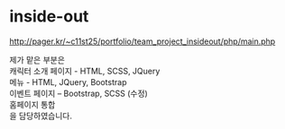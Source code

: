 # inside-out

http://pager.kr/~c11st25/portfolio/team_project_insideout/php/main.php

제가 맡은 부분은 <br>
캐릭터 소개 페이지 - HTML, SCSS, JQuery <br>
메뉴 - HTML, JQuery, Bootstrap<br>
이벤트 페이지 – Bootstrap, SCSS (수정) <br>
홈페이지 통합<br>
을 담당하였습니다.
